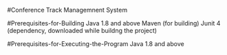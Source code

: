 #Conference Track Managemnent System

#Prerequisites-for-Building
  Java 1.8 and above
  Maven (for building)
  Junit 4 (dependency, downloaded while buildng the project)
  
  #Prerequisites-for-Executing-the-Program
    Java 1.8 and above
  
